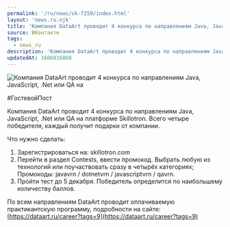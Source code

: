 ```yaml
---
permalink: '/ru/news/vk-7259/index.html'
layout: 'news.ru.njk'
title: 'Компания DataArt проводит 4 конкурса по направлениям Java, JavaScript, .Net или QA на платформ'
source: ВКонтакте
tags:
  - news_ru
description: 'Компания DataArt проводит 4 конкурса по направлениям Java, JavaScript, .Net или QA на'
updatedAt: 1606816860
---
```

![Компания DataArt проводит 4 конкурса по направлениям Java, JavaScript, .Net или QA на](https://sun9-59.userapi.com/impg/W_e-qzUfoyz_kyQWf6goXRjo_D6dAMpH2PaLcA/ZIHAoJ4zs_E.jpg?size=960x539&quality=96&proxy=1&sign=21202d0dd90ad4f29191db0ee812ffa7&c_uniq_tag=_uN9Ok79uowoko6sV0FsgfAqEzOcHxa1Alptkh--x8A&type=album)

#ГостевойПост

Компания DataArt проводит 4 конкурса по направлениям Java, JavaScript, .Net или QA на платформе Skillotron. Всего четыре победителя, каждый получит подарки от компании.

Что нужно сделать:
1) Зарегистрироваться на: skillotron.com
2) Перейти в раздел Contests, ввести промокод. Выбрать любую из технологий или поучаствовать сразу в четырёх категориях;
Промокоды: javavrn / dotnetvrn / javascriptvrn / qavrn.
3) Пройти тест до 5 декабря. Победитель определится по наибольшему количеству баллов.

По всем направлениям DataArt проводит оплачиваемую практикантскую программу, подробности на сайте: [https://dataart.ru/career?tags=9](https://dataart.ru/career?tags=9)
